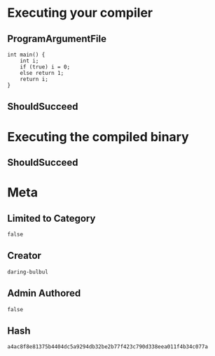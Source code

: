 # Executing your compiler

## ProgramArgumentFile

```
int main() {
    int i;
    if (true) i = 0;
    else return 1;
    return i;
}
```

## ShouldSucceed

# Executing the compiled binary

## ShouldSucceed

# Meta

## Limited to Category

```
false
```

## Creator

```
daring-bulbul
```

## Admin Authored

```
false
```

## Hash

```
a4ac8f8e81375b4404dc5a9294db32be2b77f423c790d338eea011f4b34c077a
```
